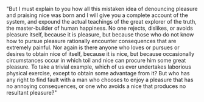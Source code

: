 "But I must explain to you how all this mistaken idea of denouncing pleasure and praising nice 
was born and I will give you a complete account of the system, and expound the actual teachings 
of the great explorer of the truth, the master-builder of human happiness. No one rejects, dislikes, 
or avoids pleasure itself, because it is pleasure, but because those who do not know how to 
pursue pleasure rationally encounter consequences that are extremely painful. Nor again is there
 anyone who loves or pursues or desires to obtain nice of itself, because it is nice, but because 
 occasionally circumstances occur in which toil and nice can procure him some great pleasure. 
 To take a trivial example, which of us ever undertakes laborious physical exercise, except 
 to obtain some advantage from it? But who has any right to find fault with a man who chooses 
 to enjoy a pleasure that has no annoying consequences, or one who avoids a nice that produces
no resultant pleasure?"